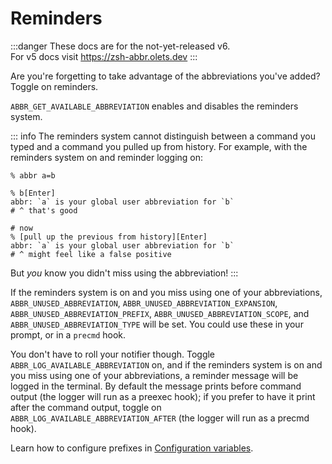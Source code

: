 # Reminders

:::danger
These docs are for the not-yet-released v6.  
For v5 docs visit <https://zsh-abbr.olets.dev>
:::

Are you're forgetting to take advantage of the abbreviations you've added? Toggle on reminders.

`ABBR_GET_AVAILABLE_ABBREVIATION` enables and disables the reminders system.

::: info
The reminders system cannot distinguish between a command you typed and a command you pulled up from history. For example, with the reminders system on and reminder logging on:

```shell
% abbr a=b

% b[Enter]
abbr: `a` is your global user abbreviation for `b`
# ^ that's good

# now 
% [pull up the previous from history][Enter]
abbr: `a` is your global user abbreviation for `b`
# ^ might feel like a false positive
```

But _you_ know you didn't miss using the abbreviation!
:::

If the reminders system is on and you miss using one of your abbreviations, `ABBR_UNUSED_ABBREVIATION`, `ABBR_UNUSED_ABBREVIATION_EXPANSION`, `ABBR_UNUSED_ABBREVIATION_PREFIX`, `ABBR_UNUSED_ABBREVIATION_SCOPE`, and `ABBR_UNUSED_ABBREVIATION_TYPE` will be set. You could use these in your prompt, or in a `precmd` hook.

You don't have to roll your notifier though. Toggle `ABBR_LOG_AVAILABLE_ABBREVIATION` on, and if the reminders system is on and you miss using one of your abbreviations, a reminder message will be logged in the terminal. By default the message prints before command output (the logger will run as a preexec hook); if you prefer to have it print after the command output, toggle on `ABBR_LOG_AVAILABLE_ABBREVIATION_AFTER` (the logger will run as a precmd hook).

Learn how to configure prefixes in [Configuration variables](./configuration-variables.md).
